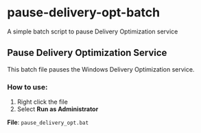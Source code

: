 # pause-delivery-opt-batch
A simple batch script to pause Delivery Optimization service
## Pause Delivery Optimization Service

This batch file pauses the Windows Delivery Optimization service.

### How to use:
1. Right click the file
2. Select **Run as Administrator**

**File**: `pause_delivery_opt.bat`
